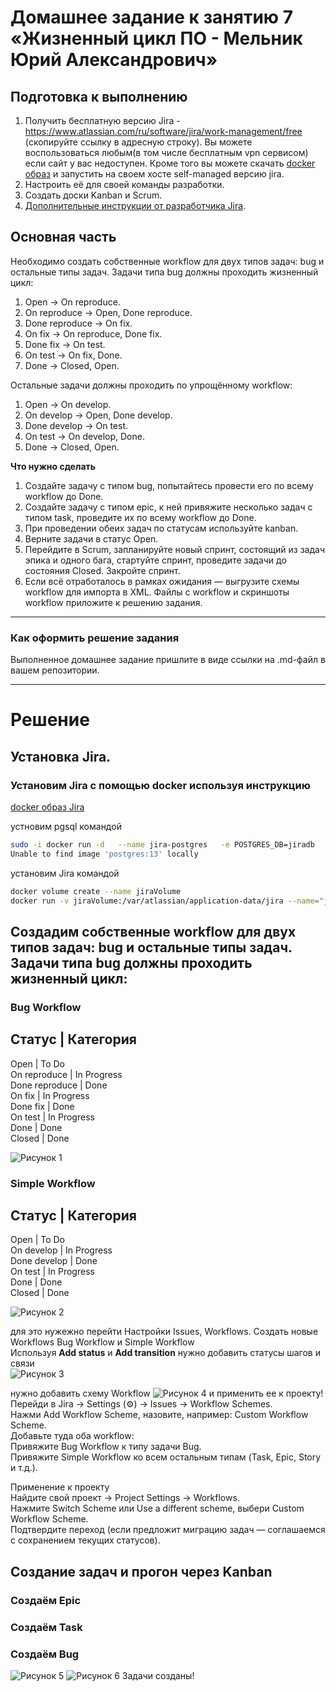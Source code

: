 # Домашнее задание к занятию 7 «Жизненный цикл ПО - Мельник Юрий Александрович»

## Подготовка к выполнению

1. Получить бесплатную версию Jira - https://www.atlassian.com/ru/software/jira/work-management/free (скопируйте ссылку в адресную строку). Вы можете воспользоваться любым(в том числе бесплатным vpn сервисом) если сайт у вас недоступен. Кроме того вы можете скачать [docker образ](https://hub.docker.com/r/atlassian/jira-software/#) и запустить на своем хосте self-managed версию jira.
2. Настроить её для своей команды разработки.
3. Создать доски Kanban и Scrum.
4. [Дополнительные инструкции от разработчика Jira](https://support.atlassian.com/jira-cloud-administration/docs/import-and-export-issue-workflows/).

## Основная часть

Необходимо создать собственные workflow для двух типов задач: bug и остальные типы задач. Задачи типа bug должны проходить жизненный цикл:

1. Open -> On reproduce.
2. On reproduce -> Open, Done reproduce.
3. Done reproduce -> On fix.
4. On fix -> On reproduce, Done fix.
5. Done fix -> On test.
6. On test -> On fix, Done.
7. Done -> Closed, Open.

Остальные задачи должны проходить по упрощённому workflow:

1. Open -> On develop.
2. On develop -> Open, Done develop.
3. Done develop -> On test.
4. On test -> On develop, Done.
5. Done -> Closed, Open.

**Что нужно сделать**

1. Создайте задачу с типом bug, попытайтесь провести его по всему workflow до Done. 
1. Создайте задачу с типом epic, к ней привяжите несколько задач с типом task, проведите их по всему workflow до Done. 
1. При проведении обеих задач по статусам используйте kanban. 
1. Верните задачи в статус Open.
1. Перейдите в Scrum, запланируйте новый спринт, состоящий из задач эпика и одного бага, стартуйте спринт, проведите задачи до состояния Closed. Закройте спринт.
2. Если всё отработалось в рамках ожидания — выгрузите схемы workflow для импорта в XML. Файлы с workflow и скриншоты workflow приложите к решению задания.

---

### Как оформить решение задания

Выполненное домашнее задание пришлите в виде ссылки на .md-файл в вашем репозитории.

---

# Решение

## Установка Jira.
### Установим Jira с помощью docker используя инструкцию 
[docker образ Jira ](https://hub.docker.com/r/atlassian/jira-software/#)

устновим pgsql командой 
```sh
sudo -i docker run -d   --name jira-postgres   -e POSTGRES_DB=jiradb   -e POSTGRES_USER=jirauser   -e POSTGRES_PASSWORD=секретный_пароль   -p 5432:5432   postgres:13
Unable to find image 'postgres:13' locally
```

установим Jira командой 
```sh
docker volume create --name jiraVolume
docker run -v jiraVolume:/var/atlassian/application-data/jira --name="jira" -d -p 8080:8080 atlassian/jira-software
```

## Создадим собственные workflow для двух типов задач: bug и остальные типы задач. Задачи типа bug должны проходить жизненный цикл:

### Bug Workflow 
  
Статус     	| Категория  
-----------------------  
Open	       | To Do  
On reproduce   | In Progress  
Done reproduce | Done  
On fix	       | In Progress  
Done fix       | Done  
On test	       | In Progress  
Done	       | Done  
Closed	       | Done  

![Рисунок 1](https://github.com/ysatii/live_cicle_softwar/blob/main/img/img_1.jpg)  

### Simple Workflow

Статус     	| Категория  
-----------------------  
Open         | To Do  
On develop   | In Progress  
Done develop | Done  
On test	     | In Progress  
Done	     | Done  
Closed       | Done  

![Рисунок 2](https://github.com/ysatii/live_cicle_softwar/blob/main/img/img_2.jpg)  

для это нужежно перейти Настройки Issues, Workflows. Создать новые Workflows    Bug Workflow и Simple Workflow  
Используя **Add status** и **Add transition** нужно добавить статусы шагов и связи  
![Рисунок 3](https://github.com/ysatii/live_cicle_softwar/blob/main/img/img_3.jpg)  

нужно добавить схему  Workflow
![Рисунок 4](https://github.com/ysatii/live_cicle_softwar/blob/main/img/img_4.jpg) и применить ее к проекту!   
Перейди в Jira → Settings (⚙) → Issues → Workflow Schemes.  
Нажми Add Workflow Scheme, назовите, например: Custom Workflow Scheme.  
Добавьте туда оба workflow:  
Привяжите Bug Workflow к типу задачи Bug.  
Привяжите Simple Workflow ко всем остальным типам (Task, Epic, Story и т.д.).  

Применение к проекту   
Найдите свой проект → Project Settings → Workflows.  
Нажмите Switch Scheme или Use a different scheme, выбери Custom Workflow Scheme.  
Подтвердите переход (если предложит миграцию задач — соглашаемся с сохранением текущих статусов).  

## Создание задач и прогон через Kanban
### Создаём Epic
### Создаём Task
### Создаём Bug
![Рисунок 5](https://github.com/ysatii/live_cicle_softwar/blob/main/img/img_5.jpg)
![Рисунок 6](https://github.com/ysatii/live_cicle_softwar/blob/main/img/img_6.jpg)
Задачи созданы!







